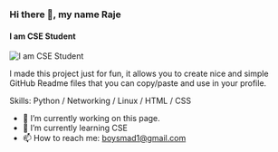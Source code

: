 ### Hi there 👋, my name Raje
#### I am CSE Student 
![I am CSE Student ](https://i.pinimg.com/originals/3a/f2/69/3af269666282da93637160872a926207.jpg)

I made this project just for fun, it allows you to create nice and simple GitHub Readme files that you can copy/paste and use in your profile.

Skills: Python / Networking / Linux /  HTML / CSS

- 🔭 I’m currently working on this page. 
- 🌱 I’m currently learning CSE 
- 📫 How to reach me: boysmad1@gmail.com 




